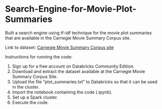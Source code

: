 # Search-Engine-for-Movie-Plot-Summaries
Built a search engine using tf-idf technique for the movie plot summaries that are available in the Carnegie Movie Summary Corpus site.

Link to dataset: [Carnegie Movie Summary Corpus site](http://www.cs.cmu.edu/~ark/personas/)

Instructions for running the code:
1. Sign up for a free account on Databricks Community Edition.
2. Download and extract the dataset available at the Carnegie Movie Summary Corpus Site.
3. Upload the file “plot_summaries.txt” to Databricks so that it can be used in the cluster.
4. Import the notebook containing the code (.ipynb).
5. Set up a Spark cluster.
6. Execute the code.
